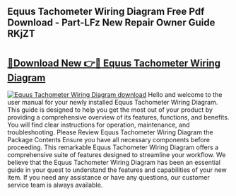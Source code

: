 ## Equus Tachometer Wiring Diagram Free Pdf Download - Part-LFz New Repair Owner Guide RKjZT

# <h2><a href="http://dfpemhu.blite.top/?on=Equus+Tachometer+Wiring+Diagram">🔗Download New 👉🔴 Equus Tachometer Wiring Diagram</a></h2>

[![Equus Tachometer Wiring Diagram download](https://i.imgur.com/lujVjoI.png)](http://dfpemhu.blite.top/?on=Equus+Tachometer+Wiring+Diagram)
Hello and welcome to the user manual for your newly installed Equus Tachometer Wiring Diagram. This guide is designed to help you get the most out of your product by providing a comprehensive overview of its features, functions, and benefits. You will find clear instructions for operation, maintenance, and troubleshooting. Please Review Equus Tachometer Wiring Diagram the Package Contents Ensure you have all necessary components before proceeding. This remarkable Equus Tachometer Wiring Diagram offers a comprehensive suite of features designed to streamline your workflow. We believe that the Equus Tachometer Wiring Diagram has been an essential guide in your quest to understand the features and capabilities of your new item. If you need any assistance or have any questions, our customer service team is always available.
